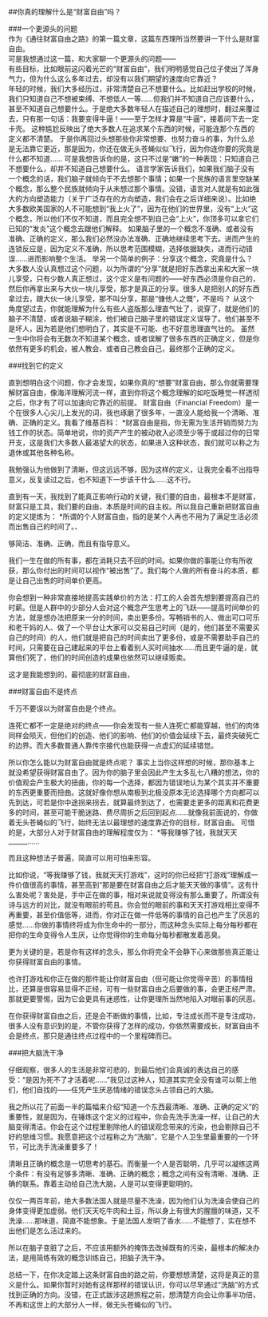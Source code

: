 ##你真的理解什么是“财富自由”吗？

###一个更源头的问题
<br>作为《通往财富自由之路》的第一篇文章，这篇东西理所当然要讲一下什么是财富自由。
<br>可是我想通过这一篇，和大家聊一个更源头的问题——
<br>有些目标，比如眼前这闪着光芒的“财富自由”，我们明明感觉自己位子使出了浑身气力，但为什么这么多年过去，却没有以我们期望的速度向它靠近？
<br>年轻的时候，我们大多经历过，非常清楚自己不想要什么。比如赶出学校的时候，我们只知道自己不想被束缚、不想低人一等……但我们并不知道自己应该要什么，甚至不知道自己想要什么。于是绝大多数年轻人在描述自己的理想时，翻过来覆过去，只有那一句话：我要变得牛逼！——至于怎样才算是“牛逼”，接着问下去一定卡壳。
这种尴尬反映出了绝大多数人在追求某个东西的时候，可能连那个东西的定义都不清楚。
于是你再回过头想那些你非常想要、也努力奋斗的事，为什么总是无法靠它更近，那是因为，你还在做无头苍蝇似似飞行，因为你连你要的究竟是什么都不知道……
可是我想告诉你的是，这只不过是“嫩”的一种表现：只知道自己不想要什么，却并不知道自己想要什么。
语言学家告诉我们，如果我们脑子没有一个概念的话，我们脑子就倾向于不去想那个事情；如果一个民族的语言里空缺某个概念，那么整个民族就倾向于从未想过那个事情。没错，语言对人就是有如此强大的方向塑造能力（关于广泛存在的方向塑造，我们会在之后详细来说）。比如绝大多数欧美国家的人不可能想到“我上火了”，因为在他们的世界里，没有“上火”这个概念，所以他们不仅不知道，而且完全想不到自己会“上火”，你顶多可以拿它们已知的“发炎”这个概念去跟他们解释。
如果脑子里的一个概念不准确、或者没有准确、正确的定义，那么我们必然没办法准确、正确地继续思考下去。进而产生的连锁反应是，因为定义不准确，所以思考范围模糊，选择依据缺失，进而行动错误……进而影响整个生活。
举另一个简单的例子：分享这个概念，究竟是什么？
大多数人没认真想过这个问题，以为所谓的“分享”就是把好东西拿出来和大家一块儿享受，只有少数人真正想过，这个定义是有问题的——好东西必须是你自己的，然后你再拿出来与大伙一块儿享受，那才是真正的分享。很多人是把别人的好东西拿过去，跟大伙一块儿享受，那不叫分享，那是“慷他人之慨”，不是吗？
从这个角度望过去，你就能理解为什么有些人盗版那么理直气壮了，说穿了，就是他们的脑子不清楚，或者说脑子糊涂，他们被自己脑子里的错误定义误导了。他们甚至不是坏人，因为若是他们想明白了，其实是不可能、也不好意思理直气壮的。
虽然一生中你将会有无数次不知道某个概念，或者误解了很多东西的正确定义，但是你依然有更多的机会，被人教会、或者自己教会自己，最终那个正确的定义。

###找到它的定义

直到想明白这个问题，你才会发现，如果你真的“想要”财富自由，那么你就需要理解财富自由，像海洋理解河流一样，直到你将这个概念理解的如吃饭睡觉一样透彻之后，你才有了可以加速向它靠近的前提。
财富自由（Financial Freedom）是一个在很多人心尖儿上发光的词，我也琢磨了很多年，一直没人能给我一个清晰、准确、正确的定义。我看了维基百科：
*财富自由是指，你无需为生活开销而努力为钱工作的状态。简单地说，你的资产产生的被动收入必须至少等于或超过你的日常开支，这是我们大多数人最渴望大的状态，如果进入这种状态，我们就可以称之为退休或其他各种名称。

我勉强认为他做到了清晰，但这远远不够，因为这样的定义，让我完全看不出指导意义，反复读过之后，也不知道下一步该干什么……这不行。

直到有一天，我找到了能真正影响行动的关键，我们要的自由，最根本不是财富，财富只是工具，我们要的自由，本质是时间的自主权。所以我自己重新把财富自由的定义提炼为：
*所谓的个人财富自由，指的是某个人再也不用为了满足生活必须而出售自己的时间了。、

够简洁、准确、正确，而且有指导意义。

我们一生在做的所有事，都在消耗只去不回的时间。如果你做的事能让你有所收获，那么你付出的时间可以视作“被出售”了。我们每个人做的所有奋斗的本质，都是让自己出售的时间单价更高。

你会想到一种非常直接地提高实践单价的方法：打工的人会首先想到要提高自己的时薪。但是人群中的少部分人会对这个概念产生思考上的飞跃——提高时间单价的方法，就是想办法把原来一分的时间，卖出更多份。写畅销书的人、做出可口可乐和老干妈的人、做了一个平台让大家可以交易自己时间（是的，他们甚至不需要买自己的时间）的人，他们就是把自己的时间卖出了更多份，或是不需要助手自己的时间，只需要在自己建起来的平台上看着别人买时间抽水……而且更牛逼的是，就算他们死了，他们的时间创造的成果也依然可以继续贩卖。

这才是我能想到的，最彻底的财富自由，

###财富自由不是终点

千万不要误以为财富自由是个终点。

连死亡都不一定是绝对的终点——你会发现有一些人连死亡都能穿越，他们的肉体同样会陨灭，但他们的创造、他们的影响、他们的价值会延续下去，最终突破死亡的边界。而大多数普通人靠传宗接代也能获得一点虚幻的延续错觉。

所以你怎么能以为财富自由就是终点呢？
事实上当你这样想的时候，那你基本上就没希望获得财富自由了。因为你的脑子里会因此产生太多乱七八糟的想法，你的价值观会产生极大的扭曲，你的每一个选择，都因为错误地认为某个其实并不重要的东西更重要而扭曲。这就好像你想从南极到北极没原本无论选择哪个方向都可以先到达，可若是你中途拐来拐去，就算最终到达了，也需要走更多的距离和花费更多的时间，甚至可能干脆迷路、费尽周折之后回到起点……就像我前面说的，你做着无头苍蝇似的飞行，始终无法以最理想的速度靠近你的目标，财富自由。
可惜的是，大部分人对于财富自由的理解程度仅为：
*等我赚够了钱，我就天天______……

而且这种想法子普遍，简直可以用可怕来形容。

比如你说，“等我赚够了钱，我就天天打游戏”，这时的你已经把“打游戏”理解成一件价值很高的事情，甚至高到“那是要在财富自由之后才能天天做的事情”。这有什么害处呢？害处是，手中正在做的事，相对来说就变得没有那么重要了。所谓没有诗与远方的对比，就没有眼前的苟且。你会觉的眼前的事和天天打游戏相比变得不再重要，甚至价值低等，进而，你对正在做一件低等的事情的自己也产生了厌恶的感觉……你做的事情终将成为你生命中的一部分，而这种念头实际上每分每秒都在把你的生命变得令人生厌，让你觉得你的生命每分每秒都散发着恶臭。

更为关键的是，若是你有这样的念头，那么你将完全不会静下心来做那些真正能让你获得财富自由的事情。

也许打游戏和你正在做的那件能让你财富自由（但可能让你觉得辛苦）的事情相比，还算是很容易显得不正经，可有一些财富自由之后要做的事，会更正经严肃。那就更要警惕，因为它会更具有迷惑性，让你更理所当然地陷入对眼前事的厌恶。

在你获得财富自由之后，还是会不断做的事情，比如，专注成长而不是专注成功，很多人没有意识到的是，不管你获得了怎样的成功，你依然需要成长，财富自由不会是终点，那只是通往终点过程中的一个里程碑而已。

###把大脑洗干净

仔细观察，很多人的生活是非常可悲的，到最后他们会真诚的表达自己的感受：“是因为死不了才活着呢……”我见过这种人，知道其实完全没有谁可以帮上他们，他们自找的——任凭产生厌恶情绪的错误念头占领自己的大脑。

我之所以花了前面一半的篇幅来介绍“知道一个东西最清晰、准确、正确的定义”的重要性，就是因为，在锤炼这个定义的过程中，你会先洗手洗澡一样，让自己的大脑变得清洁。你会在这个过程里剔除他人的错误观念带来的污染，也会剔除自己不好的思维习惯。我愿意把这个过程称之为“洗脑”，它是个人卫生里最重要的一个环节，可比洗手洗澡重要多了！

清晰且正确的概念是一切思考的基石。而衡量一个人是否聪明，几乎可以凝练这两个条件：有没有足够多清晰、准确、正确的概念；概念之间有没有清晰、准确、正确的联系。靠着主动给自己洗大脑，人是可以变得更聪明的。

仅仅一两百年前，绝大多数法国人就是尽量不洗澡，因为他们认为洗澡会使自己的身体变得更加虚弱。他们天天吃牛肉和土豆，所以身上有很大的腥膻的味道，又不洗澡……那味道，简直不能想象。于是法国人发明了香水……不能想了，实在想不出他们是怎么活过来的。

所以在脑子变脏了之后，不应该用额外的掩饰去改掉既有的污染，最根本的解决办法，是用简练有效的概念训练自己，把脑子洗干净。

总结一下，在你决定踏上这条财富自由的路之前，你要想想清楚，这将是真正的意义是什么。如果你暂时对她有这样那样的错误认识，你可以尽早通过“洗脑”的方式找到正确的方向。没错，在正式跋涉这趟旅程之前，想清楚方向会让你事半功倍，不再和这世上的大部分人一样，做无头苍蝇似的飞行。






